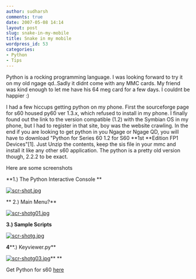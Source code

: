 ```yaml
---
author: sudharsh
comments: true
date: 2007-05-08 14:14
layout: post
slug: snake-in-my-mobile
title: Snake in my mobile
wordpress_id: 53
categories:
- Python
- Tips
---
```


Python is a rocking programming language. I was looking forward to try it on my old ngage qd..Sadly it didnt come with any MMC cards. My friend was kind enough to let me have his 64 meg card for a few days. I couldnt be happier :)

I had a few hiccups getting python on my phone. First the sourceforge page for s60 housed py60 ver 1.3.x, which refused to install in my phone. I finally found out the link to the version compatible (1.2) with the Symbian OS in my phone, but I had to register in that site, boy was the website crawling. In the end if you are looking to get python in you Ngage or Ngage QD, you will have to download "Python for Series 60 1.2 for S60 **1st **Edition FP1 Devices"[1]. Just Unzip the contents, keep the sis file in your mmc and install it like any other s60 application. The python is a pretty old version though, 2.2.2 to be exact.

Here are some screenshots

**1.) The Python Interactive Console **

[![scr-shot.jpg](http://sudharsh.files.wordpress.com/2007/05/scr-shot.thumbnail.jpg)](http://sudharsh.files.wordpress.com/2007/05/scr-shot.jpg)

** 2.) Main Menu?**

[![scr-shotg01.jpg](http://sudharsh.files.wordpress.com/2007/05/scr-shotg01.thumbnail.jpg)](http://sudharsh.files.wordpress.com/2007/05/scr-shotg01.jpg)

**3.) Sample Scripts**

[![scr-shotg.jpg](http://sudharsh.files.wordpress.com/2007/05/scr-shotg.thumbnail.jpg)](http://sudharsh.files.wordpress.com/2007/05/scr-shotg.jpg)

**4****.) Keyviewer.py**

[![scr-shotg03.jpg](http://sudharsh.files.wordpress.com/2007/05/scr-shotg03.thumbnail.jpg)](http://sudharsh.files.wordpress.com/2007/05/scr-shotg03.jpg)** **

Get Python for s60 [here](http://www.forum.nokia.com/info/sw.nokia.com/id/ee447e84-2851-471a-8387-3434345f2eb0/Python_for_S60.html)

